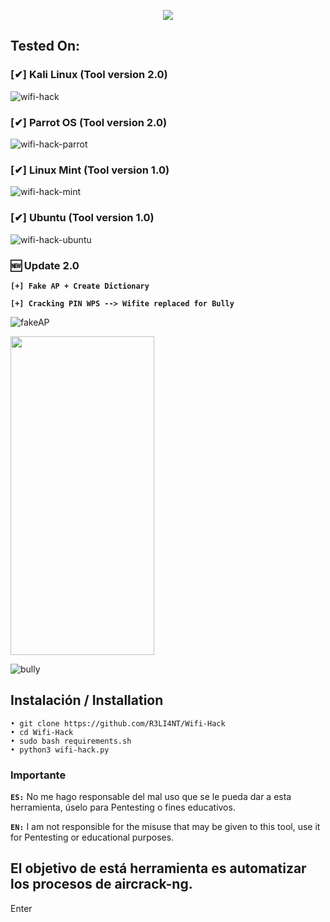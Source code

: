 <p align="center"><img src="https://user-images.githubusercontent.com/75953873/115979290-66309900-a55b-11eb-8259-4b125efc42bb.png"></p>

## Tested On:

### [✔] Kali Linux (Tool version 2.0)

![wifi-hack](https://user-images.githubusercontent.com/75953873/174921385-a512703d-a9d0-4ce5-837c-f7453401e140.png)


### [✔] Parrot OS (Tool version 2.0)

![wifi-hack-parrot](https://user-images.githubusercontent.com/75953873/192111809-3f18078e-80ed-4470-aba7-d9c9fbf6f024.png)


### [✔] Linux Mint (Tool version 1.0)

![wifi-hack-mint](https://user-images.githubusercontent.com/75953873/139563944-7eef6e72-05fd-4481-bcc4-bffa6edbb512.png)


### [✔] Ubuntu (Tool version 1.0)

![wifi-hack-ubuntu](https://user-images.githubusercontent.com/75953873/140593033-e8498792-2f3d-4651-8787-f882a43901b9.png)


### 🆕 Update 2.0
**`[+] Fake AP + Create Dictionary`**

**`[+] Cracking PIN WPS --> Wifite replaced for Bully`**

![fakeAP](https://user-images.githubusercontent.com/75953873/174706969-1ca06a64-e34c-4a99-9502-56291a2d188b.png)

<img src="https://user-images.githubusercontent.com/75953873/156779190-1c07faca-2e1c-453c-9c82-42396bf19acd.jpg" width="230" height="510">

![bully](https://user-images.githubusercontent.com/75953873/174921009-6221cb04-fe8a-47e4-b46a-78748bb6aac4.png)


## Instalación / Installation

```
• git clone https://github.com/R3LI4NT/Wifi-Hack
• cd Wifi-Hack
• sudo bash requirements.sh
• python3 wifi-hack.py
```

### Importante

**`ES:`** No me hago responsable del mal uso que se le pueda dar a esta herramienta, úselo para Pentesting o fines educativos.

**`EN:`**  I am not responsible for the misuse that may be given to this tool, use it for Pentesting or educational purposes.


## El objetivo de está herramienta es automatizar los procesos de aircrack-ng.
Enter
